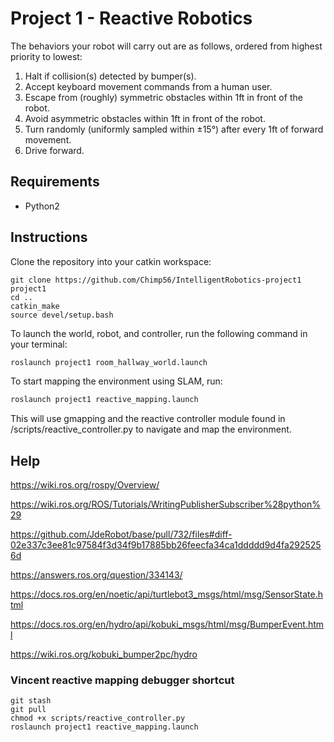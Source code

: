 # Project 1 - Reactive Robotics

The behaviors your robot will carry out are as follows, ordered from highest priority to lowest:

1. Halt if collision(s) detected by bumper(s).
2. Accept keyboard movement commands from a human user.
3. Escape from (roughly) symmetric obstacles within 1ft in front of the robot.
4. Avoid asymmetric obstacles within 1ft in front of the robot.
5. Turn randomly (uniformly sampled within ±15°) after every 1ft of forward movement.
6. Drive forward.

## Requirements
- Python2

## Instructions

Clone the repository into your catkin workspace:

```bashcd ~/catkin_ws/src
git clone https://github.com/Chimp56/IntelligentRobotics-project1 project1
cd ..
catkin_make
source devel/setup.bash
```

To launch the world, robot, and controller, run the following command in your terminal:

```bash
roslaunch project1 room_hallway_world.launch
```

To start mapping the environment using SLAM, run:

```bash
roslaunch project1 reactive_mapping.launch
```

This will use gmapping and the reactive controller module found in /scripts/reactive_controller.py to navigate and map the environment.

## Help

https://wiki.ros.org/rospy/Overview/

https://wiki.ros.org/ROS/Tutorials/WritingPublisherSubscriber%28python%29

https://github.com/JdeRobot/base/pull/732/files#diff-02e337c3ee81c97584f3d34f9b17885bb26feecfa34ca1ddddd9d4fa2925256d

https://answers.ros.org/question/334143/

https://docs.ros.org/en/noetic/api/turtlebot3_msgs/html/msg/SensorState.html

https://docs.ros.org/en/hydro/api/kobuki_msgs/html/msg/BumperEvent.html

https://wiki.ros.org/kobuki_bumper2pc/hydro


### Vincent reactive mapping debugger shortcut

```
git stash
git pull
chmod +x scripts/reactive_controller.py
roslaunch project1 reactive_mapping.launch
```